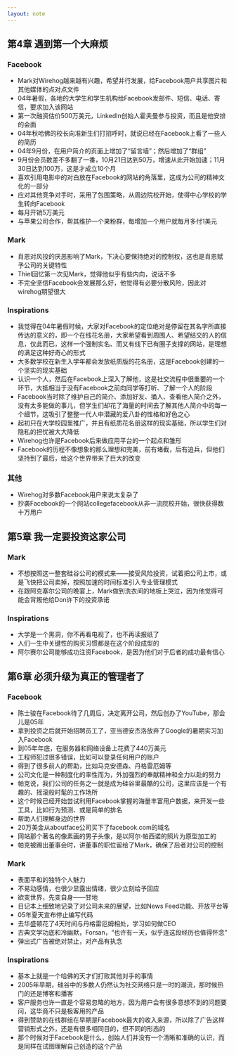 ```yaml
---
layout: note
---
```


## 第4章 遇到第一个大麻烦

### Facebook
- Mark对Wirehog越来越有兴趣，希望并行发展，给Facebook用户共享图片和其他媒体的点对点文件
- 04年暑假，各地的大学生和学生机构给Facebook发邮件、短信、电话、寄信，要求加入该网站
- 第一次融资估价500万美元，LinkedIn创始人霍夫曼参与投资，而且是他安排的会面
- 04年秋哈佛的校长向准新生们打招呼时，就说已经在Facebook上看了一些人的简历
- 04年9月份，在用户简介的页面上增加了“留言墙”；然后增加了“群组”
- 9月份会员数差不多翻了一番，10月21日达到50万，增速从此开始加速；11月30日达到100万，这是才成立10个月
- 喜欢引用电影中的对白放在Facebook的网站的角落里，这成为公司的精神文化的一部分
- 应对其他竞争对手时，采用了包围策略，从周边院校开始，使得中心学校的学生转向Facebook
- 每月开销5万美元
- 与苹果公司合作，帮其维护一个果粉群，每增加一个用户就每月多付1美元

### Mark
- 肖恩对风投的厌恶影响了Mark，下决心要保持绝对的控制权，这也是肖恩赋予公司的关键特性
- Thiel回忆第一次见Mark，觉得他似乎有些内向，说话不多
- 不完全坚信Facebook会发展那么好，他觉得有必要分散风险，因此对wirehog期望很大

### Inspirations
- 我觉得在04年暑假时候，大家对Facebook的定位绝对是停留在其名字所直接传达的意义的，即一个在线花名册，大家希望看到周围人、希望结交的人的信息，仅此而已，这样一个强制实名、而又有线下已有圈子支撑的网站，是理想的满足这种好奇心的形式
- 大多数学校在新生入学年都会发放纸质版的花名册，这是Facebook创建的一个坚实的现实基础
- 认识一个人，然后在Facebook上深入了解他，这是社交流程中很重要的一个环节，大抵相当于没有Facebook之前向同学等打听、了解一个人的阶段
- Facebook当时除了维护自己的简介、添加好友、捅人、查看他人简介之外，没有太多能做的事儿，但学生们却花了海量的时间去了解其他人简介中的每一个细节，这吸引了整整一代人中潜藏的爱八卦的性格和好色之心
- 起初只在大学校园里推广，并且有纸质花名册这样的现实基础，所以学生们对隐私的担忧被大大降低
- Wirehog也许是Facebook后来做应用平台的一个起点和雏形
- Facebook的历程不像想象的那么理想和完美，前有堵截，后有追兵，但他们坚持到了最后，给这个世界带来了巨大的改变

### 其他
- Wirehog对多数Facebook用户来说太复杂了
- 抄袭Facebook的一个网站collegefacebook从非一流院校开始，很快获得数十万用户

## 第5章 我一定要投资这家公司

### Mark
- 不想按照这一整套硅谷公司的模式来——接受风险投资，试着把公司上市，或是飞快把公司卖掉，按照加速的时间标准引入专业管理模式
- 在跟阿克塞尔公司的晚宴上，Mark做到洗衣间的地板上哭泣，因为他觉得可能会背叛他给Don许下的投资承诺

### Inspirations
- 大学是一个黑洞，你不再看电视了，也不再读报纸了
- 人们一生中关键性的购买习惯都是在这个阶段成型的
- 阿尔赛尔公司能够成功注资Facebook，是因为他们对于后者的成功最有信心

## 第6章 必须升级为真正的管理者了

### Facebook
- 陈士骏在Facebook待了几周后，决定离开公司，然后创办了YouTube，那会儿是05年
- 拿到投资之后就开始招聘员工了，亚当德安杰洛放弃了Google的暑期实习加入Facebook
- 到05年年底，在服务器和网络设备上花费了440万美元
- 工程师犯过很多错误，比如可以登录任何用户的账户
- 得到了很多前人的帮助，比如马克安德森、丹格雷厄姆等
- 公司文化是一种制度化的率性而为，外加强烈的奉献精神和全力以赴的努力
- 帕克说，我们公司的任务之一就是成为硅谷里最酷的公司，这里应该是一个有趣的、摇滚般时髦的工作场所
- 这个时候已经开始尝试利用Facebook掌握的海量丰富用户数据，来开发一些工具，比如行为预测、或是简单的排名
- 帮助人们理解身边的世界
- 20万美金从aboutface公司买下了facebook.com的域名
- 网站那个著名的像素画的男子头像，是以阿尔·帕西诺的照片为原型加工的
- 帕克被踢出董事会时，讲董事的职位留给了Mark，确保了后者对公司的控制

### Mark
- 表面平和的独特个人魅力
- 不易动感情，也很少显露出情绪，很少立刻给予回应
- 欲变世界，先变自身——甘地
- 日记本上细致地记录了对公司未来的展望，比如News Feed功能、开放平台等
- 05年夏天宣布停止编写代码
- 去华盛顿花了4天时间与丹格雷厄姆相处，学习如何做CEO
- 古典文学功底和冷幽默，Forsan，“也许有一天，似乎连这段经历也值得怀念”
- 弹出式广告被绝对禁止，对产品有执念

### Inspirations
- 基本上就是一个哈佛的天才们打败其他对手的事情
- 2005年早期，硅谷中的多数人仍然认为社交网络只是一时的潮流，那时候热门的还是博客和播客
- 客户服务也许一直是个容易忽略的地方，因为用户会有很多意想不到的问题要问，这毕竟不只是极客用的产品
- 得到赞助的在线群组在早期是Facebook最大的收入来源，所以除了广告这样营销形式之外，还是有很多相同目的，但不同的形态的
- 那个时候对于Facebook是什么，创始人们并没有一个清晰和准确的认识，而是同样在试图理解自己创造的这个产品
